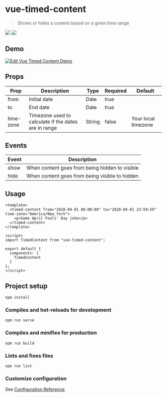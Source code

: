 # vue-timed-content

> Shows or hides a content based on a given time range

[<img src="https://img.shields.io/npm/dt/vue-timed-content.svg">](https://www.npmjs.com/package/vue-timed-content)
[<img src="https://img.shields.io/npm/v/vue-timed-content.svg">](https://www.npmjs.com/package/vue-timed-content)

## Demo

[![Edit Vue Timed Content Demo](https://codesandbox.io/static/img/play-codesandbox.svg)](https://codesandbox.io/s/754n8y281?fontsize=14)

## Props

<table>
  <thead>
    <tr>
      <th>Prop</th>
      <th>Description</th>
      <th>Type</th>
      <th>Required</th>
      <th>Default</th>
    </tr>
  </thead>
  <tbody>
    <tr>
      <td>from</td>
      <td>Initial date</td>
      <td>Date</td>
      <td>true</td>
      <td></td>
    </tr>
    <tr>
      <td>to</td>
      <td>End date</td>
      <td>Date</td>
      <td>true</td>
      <td></td>
    </tr>
    <tr>
      <td>time-zone</td>
      <td>Timezone used to calculate if the dates are in range</td>
      <td>String</td>
      <td>false</td>
      <td>Your local timezone</td>
    </tr>
  </tbody>
</table>

## Events

<table>
  <thead>
    <tr>
      <th>Event</th>
      <th>Description</th>
    </tr>
  </thead>
  <tbody>
    <tr>
      <td>show</td>
      <td>When content goes from being hidden to visible</td>
    </tr>
    <tr>
      <td>hide</td>
      <td>When content goes from being visible to hidden</td>
    </tr>

  </tbody>
</table>

## Usage

```vue
<template>
  <timed-content from="2020-04-01 00:00:00" to="2020-04-01 23:59:59" time-zone="America/New_York">
    <p>Some April Fools' Day joke</p>
  </timed-content>
</template>

<script>
import TimedContent from "vue-timed-content";

export default {
  components: {
    TimedContent
  }
};
</script>
```

## Project setup

```
npm install
```

### Compiles and hot-reloads for development

```
npm run serve
```

### Compiles and minifies for production

```
npm run build
```

### Lints and fixes files

```
npm run lint
```

### Customize configuration

See [Configuration Reference](https://cli.vuejs.org/config/).
